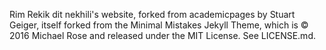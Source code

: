 Rim Rekik dit nekhili's website, forked from academicpages by Stuart Geiger, itself forked from the Minimal Mistakes Jekyll Theme, which is © 2016 Michael Rose and released under the MIT License. See LICENSE.md.
